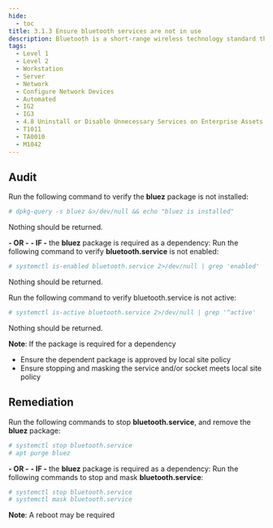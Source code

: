 ```yaml
---
hide:
  - toc
title: 3.1.3 Ensure bluetooth services are not in use
description: Bluetooth is a short-range wireless technology standard that is used for exchanging data between devices over short distances. It employs UHF radio waves in the ISM bands, from 2.402 GHz to 2.48 GHz. It is mainly used as an alternative to wire connections.
tags:
  - Level 1
  - Level 2
  - Workstation
  - Server
  - Network
  - Configure Network Devices
  - Automated
  - IG2
  - IG3
  - 4.8 Uninstall or Disable Unnecessary Services on Enterprise Assets and Software
  - T1011
  - TA0010
  - M1042
---
```


## Audit
Run the following command to verify the **bluez** package is not installed:
```bash
# dpkg-query -s bluez &>/dev/null && echo "bluez is installed"
```
Nothing should be returned.

**- OR -**
**- IF -** the **bluez** package is required as a dependency:
Run the following command to verify **bluetooth.service** is not enabled:
```bash
# systemctl is-enabled bluetooth.service 2>/dev/null | grep 'enabled'
```
Nothing should be returned.

Run the following command to verify bluetooth.service is not active:
```bash
# systemctl is-active bluetooth.service 2>/dev/null | grep '^active'
```
Nothing should be returned.

**Note**: If the package is required for a dependency
- Ensure the dependent package is approved by local site policy
- Ensure stopping and masking the service and/or socket meets local site policy

## Remediation
Run the following commands to stop **bluetooth.service**, and remove the **bluez** package:
```bash
# systemctl stop bluetooth.service
# apt purge bluez
```

**- OR -**
**- IF -** the **bluez** package is required as a dependency:
Run the following commands to stop and mask **bluetooth.service**:
```bash
# systemctl stop bluetooth.service
# systemctl mask bluetooth.service
```

**Note**: A reboot may be required
